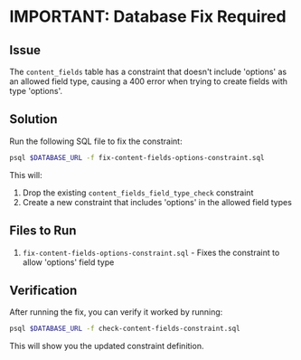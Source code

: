 # IMPORTANT: Database Fix Required

## Issue
The `content_fields` table has a constraint that doesn't include 'options' as an allowed field type, causing a 400 error when trying to create fields with type 'options'.

## Solution
Run the following SQL file to fix the constraint:

```bash
psql $DATABASE_URL -f fix-content-fields-options-constraint.sql
```

This will:
1. Drop the existing `content_fields_field_type_check` constraint
2. Create a new constraint that includes 'options' in the allowed field types

## Files to Run
1. `fix-content-fields-options-constraint.sql` - Fixes the constraint to allow 'options' field type

## Verification
After running the fix, you can verify it worked by running:
```bash
psql $DATABASE_URL -f check-content-fields-constraint.sql
```

This will show you the updated constraint definition.